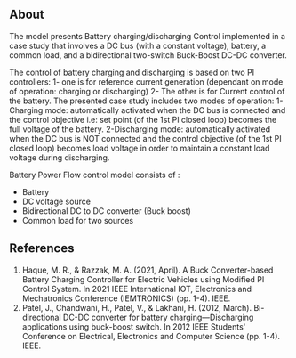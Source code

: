 ## About
The model presents Battery charging/discharging Control implemented in a case study that involves a DC bus (with a constant voltage), 
battery, a common load, and a bidirectional two-switch Buck-Boost DC-DC converter.

The control of battery charging and discharging is based on two PI controllers:
1- one is for reference current generation (dependant on mode of operation: charging or discharging)
2- The other is for Current control of the battery.
The presented case study includes two modes of operation:
1-Charging mode: automatically activated when the DC bus is connected and the control objective i.e: set point (of the 1st PI closed loop) becomes the full voltage of the battery.
2-Discharging mode: automatically activated when the DC bus is NOT connected and the control objective (of the 1st PI closed loop) becomes load voltage in order to maintain a constant load voltage during discharging.

Battery Power Flow control model  consists of :
- Battery
- DC voltage source
- Bidirectional DC to DC converter (Buck boost)
- Common load for two sources


## References
1. Haque, M. R., & Razzak, M. A. (2021, April). A Buck Converter-based Battery Charging Controller for Electric Vehicles using Modified PI Control System. In 2021 IEEE International IOT, Electronics and Mechatronics Conference (IEMTRONICS) (pp. 1-4). IEEE.
2. Patel, J., Chandwani, H., Patel, V., & Lakhani, H. (2012, March). Bi-directional DC-DC converter for battery charging—Discharging applications using buck-boost switch. In 2012 IEEE Students' Conference on Electrical, Electronics and Computer Science (pp. 1-4). IEEE.

